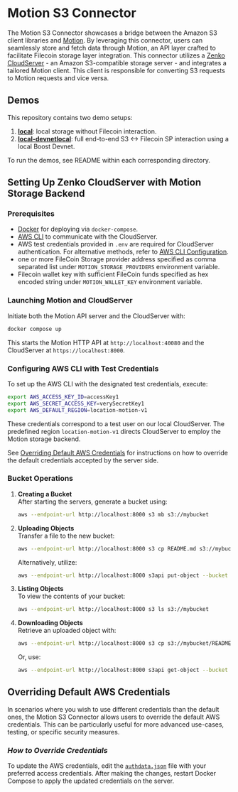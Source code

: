 # Motion S3 Connector

The Motion S3 Connector showcases a bridge between the Amazon S3 client libraries and [Motion](https://github.com/filecoin-project/motion). By leveraging this connector, users can seamlessly store and fetch data through Motion, an API layer crafted to facilitate Filecoin storage layer integration. This connector utilizes a [Zenko CloudServer](https://www.zenko.io/cloudserver/) - an Amazon S3-compatible storage server - and integrates a tailored Motion client. This client is responsible for converting S3 requests to Motion requests and vice versa.

## Demos

This repository contains two demo setups:
1. [**local**](./local): local storage without Filecoin interaction.
2. [**local-devnet**](local-devnet)[**local**](./local): full end-to-end S3 <-> Filecoin SP interaction using a local Boost Devnet.

To run the demos, see README within each corresponding directory.

## Setting Up Zenko CloudServer with Motion Storage Backend

### Prerequisites

- [Docker](https://docs.docker.com/install/) for deploying via `docker-compose`.
- [AWS CLI](https://docs.aws.amazon.com/cli/latest/userguide/cli-chap-install.html) to communicate with the CloudServer.
- AWS test credentials provided in `.env` are required for CloudServer authentication. For alternative methods, refer to [AWS CLI Configuration](https://docs.aws.amazon.com/cli/latest/userguide/cli-chap-configure.html).
- one or more FileCoin Storage provider address specified as comma separated list under `MOTION_STORAGE_PROVIDERS` environment variable.
- Filecoin wallet key with sufficient FileCoin funds specified as hex encoded string under `MOTION_WALLET_KEY` environment variable.

### Launching Motion and CloudServer

Initiate both the Motion API server and the CloudServer with:

```bash
docker compose up
```

This starts the Motion HTTP API at `http://localhost:40080` and the CloudServer at `https://localhost:8000`.

### Configuring AWS CLI with Test Credentials

To set up the AWS CLI with the designated test credentials, execute:

```bash
export AWS_ACCESS_KEY_ID=accessKey1
export AWS_SECRET_ACCESS_KEY=verySecretKey1
export AWS_DEFAULT_REGION=location-motion-v1
```

These credentials correspond to a test user on our local CloudServer. The predefined region `location-motion-v1` directs CloudServer to employ the Motion storage backend.

See [Overriding Default AWS Credentials](#overriding-default-aws-credentials) for instructions on how to override the default credentials accepted by the server side.

### Bucket Operations

1. **Creating a Bucket**  
   After starting the servers, generate a bucket using:

   ```bash
   aws --endpoint-url http://localhost:8000 s3 mb s3://mybucket
   ```

2. **Uploading Objects**  
   Transfer a file to the new bucket:

   ```bash
   aws --endpoint-url http://localhost:8000 s3 cp README.md s3://mybucket
   ```

   Alternatively, utilize:

   ```bash
   aws --endpoint-url http://localhost:8000 s3api put-object --bucket mybucket --key README.md --body README.md
   ```

3. **Listing Objects**  
   To view the contents of your bucket:

   ```bash
   aws --endpoint-url http://localhost:8000 s3 ls s3://mybucket
   ```

4. **Downloading Objects**  
   Retrieve an uploaded object with:

   ```bash
   aws --endpoint-url http://localhost:8000 s3 cp s3://mybucket/README.md README.md
   ```

   Or, use:

   ```bash
   aws --endpoint-url http://localhost:8000 s3api get-object --bucket mybucket --key README.md README.md
   ```
## Overriding Default AWS Credentials

In scenarios where you wish to use different credentials than the default ones, the Motion S3 Connector allows users to override the default AWS credentials. This can be particularly useful for more advanced use-cases, testing, or specific security measures.

### ***How to Override Credentials***

To update the AWS credentials, edit the [`authdata.json`](authdata.json) file with your preferred access credentials. After making the changes, restart Docker Compose to apply the updated credentials on the server.
